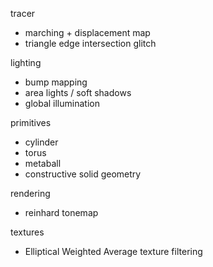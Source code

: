 tracer
 - marching + displacement map
 - triangle edge intersection glitch

lighting
 - bump mapping
 - area lights / soft shadows
 - global illumination

primitives
 - cylinder
 - torus
 - metaball
 - constructive solid geometry

rendering
 - reinhard tonemap

textures
 - Elliptical Weighted Average texture filtering
